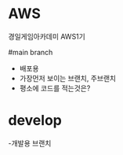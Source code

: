 # AWS

경일게임아카데미 AWS1기

#main branch

- 배포용
- 가장먼저 보이는 브랜치, 주브랜치
- 평소에 코드를 적는것은?

# develop

-개발용 브랜치

